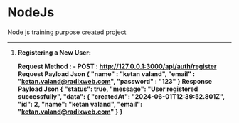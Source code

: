 # NodeJs
Node js training purpose created project
<hr>

1. <b>Registering a New User:<b>

   Request Method : - POST : http://127.0.0.1:3000/api/auth/register
   Request Payload Json
    {
        "name" : "ketan valand",
        "email" : "ketan.valand@radixweb.com",
        "password" : "123"
    }
    Response Payload Json
    {
        "status": true,
        "message": "User registered successfully",
        "data": {
            "createdAt": "2024-06-01T12:39:52.801Z",
            "id": 2,
            "name": "ketan valand",
            "email": "ketan.valand@radixweb.com"
        }
   }
